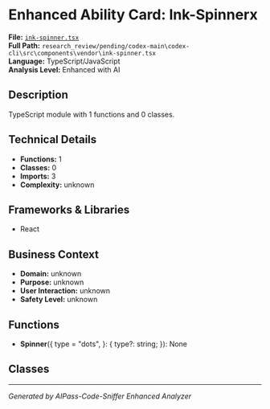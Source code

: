 # Enhanced Ability Card: Ink-Spinnerx

**File:** [`ink-spinner.tsx`](file:///research_review/pending/codex-main\codex-cli\src\components\vendor\ink-spinner.tsx)  
**Full Path:** `research_review/pending/codex-main\codex-cli\src\components\vendor\ink-spinner.tsx`  
**Language:** TypeScript/JavaScript  
**Analysis Level:** Enhanced with AI

## Description

TypeScript module with 1 functions and 0 classes.

## Technical Details

- **Functions:** 1
- **Classes:** 0
- **Imports:** 3
- **Complexity:** unknown


## Frameworks & Libraries

- React



## Business Context

- **Domain:** unknown
- **Purpose:** unknown
- **User Interaction:** unknown
- **Safety Level:** unknown






## Functions

- **Spinner**({
  type = "dots",
}: {
  type?: string;
}): None

## Classes



---
*Generated by AIPass-Code-Sniffer Enhanced Analyzer*
